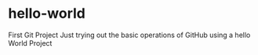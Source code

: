 # hello-world
First Git Project
Just trying out the basic operations of GitHub using a hello World Project
